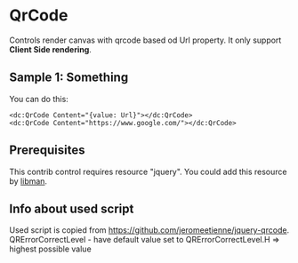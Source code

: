 # QrCode

Controls render canvas with qrcode based od Url property. It only support **Client Side rendering**. 

## Sample 1: Something

You can do this:

```DOTHTML
<dc:QrCode Content="{value: Url}"></dc:QrCode>
<dc:QrCode Content="https://www.google.com/"></dc:QrCode>
```

## Prerequisites

This contrib control requires resource "jquery". You could add this resource by [libman](https://docs.microsoft.com/en-us/aspnet/core/client-side/libman/?view=aspnetcore-2.2).

## Info about used script

Used script is copied from https://github.com/jeromeetienne/jquery-qrcode.
QRErrorCorrectLevel - have default value set to QRErrorCorrectLevel.H => highest possible value
